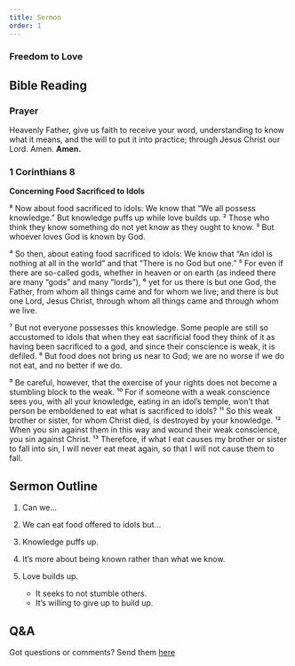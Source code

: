 ```yaml
---
title: Sermon 
order: 1
---
```


### Freedom to Love
## Bible Reading

### Prayer
Heavenly Father, give us faith to receive your word, understanding to know what it means, and the will to put it into practice; through Jesus Christ our Lord. Amen.
**Amen.**


### 1 Corinthians 8

**Concerning Food Sacrificed to Idols**

⁸ Now about food sacrificed to idols: We know that “We all possess knowledge.” But knowledge puffs up while love builds up. ² Those who think they know something do not yet know as they ought to know. ³ But whoever loves God is known by God. 

⁴ So then, about eating food sacrificed to idols: We know that “An idol is nothing at all in the world” and that “There is no God but one.” ⁵ For even if there are so-called gods, whether in heaven or on earth (as indeed there are many “gods” and many “lords”), ⁶ yet for us there is but one God, the Father, from whom all things came and for whom we live; and there is but one Lord, Jesus Christ, through whom all things came and through whom we live.

⁷ But not everyone possesses this knowledge. Some people are still so accustomed to idols that when they eat sacrificial food they think of it as having been sacrificed to a god, and since their conscience is weak, it is defiled. ⁸ But food does not bring us near to God; we are no worse if we do not eat, and no better if we do.

⁹ Be careful, however, that the exercise of your rights does not become a stumbling block to the weak. ¹⁰ For if someone with a weak conscience sees you, with all your knowledge, eating in an idol’s temple, won’t that person be emboldened to eat what is sacrificed to idols? ¹¹ So this weak brother or sister, for whom Christ died, is destroyed by your knowledge. ¹² When you sin against them in this way and wound their weak conscience, you sin against Christ. ¹³ Therefore, if what I eat causes my brother or sister to fall into sin, I will never eat meat again, so that I will not cause them to fall.

## Sermon Outline
1. Can we…

2. We can eat food offered to idols but…

3. Knowledge puffs up. 

4. It’s more about being known rather than what we know. 

5. Love builds up. 
   - It seeks to not stumble others.
   - It’s willing to give up to build up.   

## Q&A
Got questions or comments? Send them [here](https://tinyurl.com/SGHACQuestionsAnswers)
